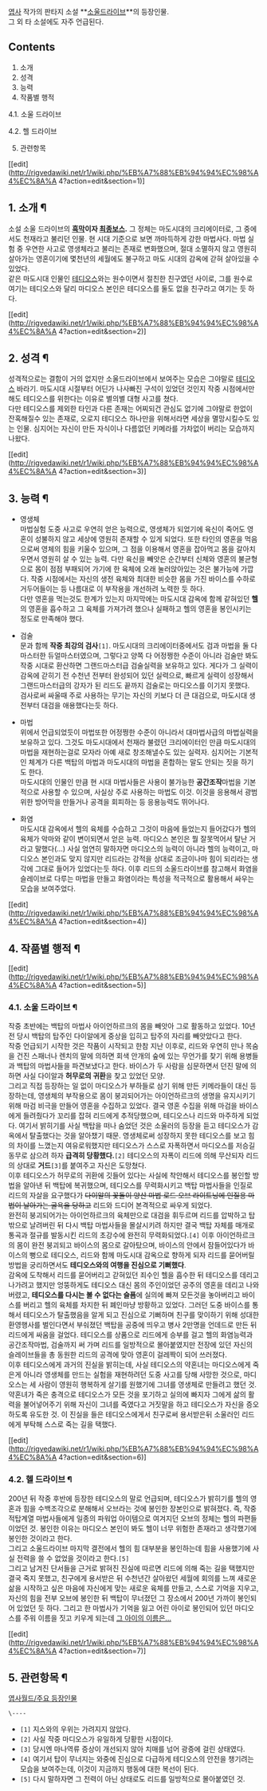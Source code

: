 [엽사](%EC%97%BD%EC%82%AC.md) 작가의 판타지 소설 **[소울드라이브](%EC%86%8C%EC%9A%B8%20%EB%93%9C%EB%9D%BC%EC%9D%B4%EB%B8%8C.md)**의
등장인물.  
그 외 타 소설에도 자주 언급된다.  

## Contents

    

1. 소개 
2. 성격 
3. 능력 
4. 작품별 행적 
    

4.1. 소울 드라이브

4.2. 헬 드라이브

5. 관련항목 

[[edit](http://rigvedawiki.net/r1/wiki.php/%EB%A7%88%EB%94%94%EC%98%A4%EC%8A%A
4?action=edit&section=1)]

## 1. 소개 ¶

소설 소울 드라이브의 **[흑막](%ED%9D%91%EB%A7%89.md)이자
[최종보스](%EC%B5%9C%EC%A2%85%EB%B3%B4%EC%8A%A4.md).** 그 정체는 마도시대의 크리에이터로, 그
중에서도 천재라고 불리던 인물. 현 시대 기준으로 보면 까마득하게 강한 마법사다. 마법 실험 중 우연한 사고로 영생체라고 불리는 존재로
변화했으며, 절대 소멸하지 않고 영원히 살아가는 영혼이기에 몇천년의 세월에도 불구하고 마도 시대의 감옥에 갇혀 살아있을 수 있었다.  
같은 마도시대 인물인 [테디오스](%ED%85%8C%EB%94%94%EC%98%A4%EC%8A%A4.md)와는 원수이면서 절친한
친구였던 사이로, 그를 원수로 여기는 테디오스와 달리 마디오스 본인은 테디오스를 둘도 없을 친구라고 여기는 듯 하다.

  

[[edit](http://rigvedawiki.net/r1/wiki.php/%EB%A7%88%EB%94%94%EC%98%A4%EC%8A%A
4?action=edit&section=2)]

## 2. 성격 ¶

성격적으로는 결함이 거의 없지만 소울드라이브에서 보여주는 모습은 그야말로
[테디오스](%ED%85%8C%EB%94%94%EC%98%A4%EC%8A%A4.md) 바라기. 마도시대 시절부터 어딘가 나사빠진 구석이
있었던 것인지 작중 시점에서만 해도 테디오스를 위한다는 이유로 별의별 대형 사고를 쳤다.  
다만 테디오스를 제외한 타인과 다른 존재는 어찌되건 관심도 없기에 그야말로 한없이 잔혹해질수 있는 존재로, 오로지 테디오스 하나만을
위해서라면 세상을 멸망시킬수도 있는 인물. 심지어는 자신이 만든 자식이나 다름없던 키메라를 가차없이 버리는 모습까지 나왔다.

  

[[edit](http://rigvedawiki.net/r1/wiki.php/%EB%A7%88%EB%94%94%EC%98%A4%EC%8A%A
4?action=edit&section=3)]

## 3. 능력 ¶

  * 영생체  
마법실험 도중 사고로 우연히 얻은 능력으로, 영생체가 되었기에 육신이 죽어도 영혼이 성불하지 않고 세상에 영원히 존재할 수 있게 되었다.
또한 타인의 영혼을 먹음으로써 영체의 힘을 키울수 있으며, 그 점을 이용해서 영혼을 잡아먹고 몸을 갈아치우면서 영원히 살 수 있는 능력.
다만 육신을 빼앗은 순간부터 신체와 영혼의 불균형으로 몸이 점점 부패되어 가기에 한 육체에 오래 눌러앉아있는 것은 불가능에 가깝다. 작중
시점에서는 자신의 생전 육체와 최대한 비슷한 몸을 가진 바이스를 수하로 거두어들이는 등 나름대로 이 부작용을 개선하려 노력한 듯 하다.  
다만 영혼을 먹는것도 한계가 있는지 마지막에는 마도시대 감옥에 함께 같혀있던 **헬**의 영혼을 흡수하고 그 육체를 가져가려 했으나 실패하고
헬의 영혼을 봉인시키는 정도로 만족해야 했다.

  * 검술  
문과 함께 **작중 최강의 검사**`[1]`. 마도시대의 크리에이터중에서도 검과 마법을 둘 다 마스터한 듀얼마스터였으며, 그렇다고 양쪽 다
어정쩡한 수준이 아니라 검술만 봐도 작중 시대로 환산하면 그랜드마스터급 검술실력을 보유하고 있다. 게다가 그 실력이 감옥에 갇히기 전 수천년
전부터 완성되어 있던 실력으로, 빠르게 실력이 성장해서 그랜드마스터급의 강자가 된 리드도 끝까지 검술로는 마디오스를 이기지 못했다.  
검사로써 싸울때 주로 사용하는 무기는 자신의 키보다 더 큰 대검으로, 마도시대 생전부터 대검을 애용했다는듯 하다.  

  * 마법  
위에서 언급되었듯이 마법또한 어정쩡한 수준이 아니라서 대마법사급의 마법실력을 보유하고 있다. 그것도 마도시대에서 천재라 불렸던 크리에이터인
만큼 마도시대의 마법을 재현하는걸로 모자라 아예 새로 창조해낼수도 있는 실력자. 심지어는 기본적인 체계가 다른 백탑의 마법과 마도시대의
마법을 혼합하는 말도 안되는 짓을 하기도 한다.  
마도시대의 인물인 만큼 현 시대 마법사들은 사용이 불가능한 **공간조작**마법을 기본적으로 사용할 수 있으며, 사실상 주로 사용하는 마법도
이것. 이것을 응용해서 광범위한 방어막을 만들거나 공격을 회피하는 등 응용능력도 뛰어나다.  

  * 화염  
마도시대 감옥에서 헬의 육체를 수습하고 그것이 마음에 들었는지 들어갔다가 헬의 육체가 악마와 같이 변이되면서 얻은 능력. 마디오스 본인은 뭘
잘못먹어서 탈난 거라고 말했다(...) 사실 엄연히 말하자면 마디오스의 능력이 아니라 헬의 능력이고, 마디오스 본인과도 맞지 않지만 리드라는
강적을 상대로 조금이나마 힘이 되리라는 생각에 그대로 들어가 있었다는듯 하다. 이후 리드의 소울드라이브를 참고해서 화염을 슬레이브로 다루는
마법을 만들고 화염이라는 특성을 적극적으로 활용해서 싸우는 모습을 보여주었다.  
  

[[edit](http://rigvedawiki.net/r1/wiki.php/%EB%A7%88%EB%94%94%EC%98%A4%EC%8A%A
4?action=edit&section=4)]

## 4. 작품별 행적 ¶

[[edit](http://rigvedawiki.net/r1/wiki.php/%EB%A7%88%EB%94%94%EC%98%A4%EC%8A%A
4?action=edit&section=5)]

### 4.1. 소울 드라이브 ¶

작중 초반에는 백탑의 마법사 아이언하르크의 몸을 빼앗아 그로 활동하고 있었다. 10년전 당시 백탑의 탑주인 다이알에게 중상을 입히고 탑주의
자리를 빼앗았다고 한다.  
작중 언급되기 시작한 것은 작품이 시작되고 한참 지난 이후로, 리드와 우연히 만나 목숨을 건진 스패너나 렌치의 말에 의하면 회색 안개의 숲에
있는 무언가를 찾기 위해 용병들과 백탑의 마법사들을 파견보냈다고 한다. 바이스가 두 사람을 심문하면서 던진 말에 의하면 사실 다이알과
**허무로의 귀환**을 찾고 있었던 모양.  
그리고 직접 등장하는 일 없이 마디오스가 부하들로 삼기 위해 만든 키메라들이 대신 등장하는데, 영생체의 부작용으로 몸이 붕괴되어가는
아이언하르크의 생명을 유지시키기 위해 마검 비극을 만들어 영혼을 수집하고 있었다. 결국 영혼 수집을 위해 마검을 바이스에게 들려줬다가 꼬리를
잡혀 리드에게 추적당했으며, 테디오스나 리드와 마주하게 되었다. 여기서 밝히기를 사실 백탑을 떠나 숨었던 것은 소울러의 등장을 듣고
테디오스가 감옥에서 탈출했다는 것을 알아챘기 때문. 영생체로써 성장하지 못한 테디오스를 보고 힘의 차이를 느꼈는지 여유로워했지만 테디오스가
스스로 자폭하면서 마디오스를 저승길 동무로 삼으려 하자 **급격히 당황했다.**`[2]` 테디오스의 자폭이 리드에 의해 무산되자 리드의
상대로 **거드**`[3]`를 붙여주고 자신은 도망쳤다.  
이후 테디오스가 허무로의 귀환에 깃들어 있다는 사실에 착안해서 테디오스를 봉인할 방법을 알아낸 뒤 백탑에 복귀했으며, 테디오스를 무력화시키고
백탑 마법사들을 인질로 리드의 자살을 요구했다가 <del>다이알의 꽃돌이 양산 마법 로드 오브 라이트닝에 인질용 마법이 날아가는 굴욕을
당하고</del> 리드와 드디어 본격적으로 싸우게 되었다.  
완전히 붕괴되어가는 아이언하르크의 육체만으로 대검을 휘두르며 리드를 압박하고 탑 밖으로 날려버린 뒤 다시 백탑 마법사들을 몰살시키려 하지만
결국 백탑 자체를 매개로 통곡과 절규를 발동시킨 리드의 초강수에 완전히 무력화되었다.`[4]` 이후 아이언하르크의 몸이 완전 붕괴되고
바이스의 몸으로 갈아탔으며, 바이스의 안에서 잠들어있다가 바이스의 뻥으로 테디오스, 리드와 함께 마도시대 감옥으로 향하게 되자 리드를
묻어버릴 방법을 궁리하면서도 **테디오스와의 여행을 진심으로 기뻐했다**.  
감옥에 도착해서 리드를 묻어버리고 갇혀있던 죄수인 헬을 흡수한 뒤 테디오스를 데리고 나가려고 했지만 엉뚱하게도 테디오스 대신 몸의 주인이었던
공주의 영혼을 데리고 나와버렸고, **테디오스를 다시는 볼 수 없다는 슬픔**에 실의에 빠져 모든것을 놓아버리고 바이스를 버리고 헬의 육체를
차지한 뒤 폐인마냥 방황하고 있었다. 그러던 도중 바이스를 통해서 테디오스가 탈출했음을 알게 되고 진심으로 기뻐하며 친구를 맞이하기 위해
성대한 환영행사를 벌인다면서 부숴졌던 백탑을 공중에 띄우고 병사 2만명을 언데드로 만든 뒤 리드에게 싸움을 걸었다. 테디오스를 상품으로
리드에게 승부를 걸고 헬의 화염능력과 공간조작마법, 검술까지 써 가며 리드를 일방적으로 몰아붙였지만 전장에 있던 자신의 슬레이브들을 총
동원한 리드의 공격에 맞아 영혼이 걸레짝이 되어 쓰러졌다.  
이후 테디오스에게 과거의 진실을 밝히는데, 사실 테디오스의 약혼녀는 마디오스에게 죽은게 아니라 영생체를 만드는 실험을 재현하려던 도중 사고를
당해 사망한 것으로, 마디오스는 세 사람이 영원히 행복하게 살기를 원했기에 그녀를 영생체로 만들려고 했던 것. 약혼녀가 죽은 충격으로
테디오스가 모든 것을 포기하고 실의에 빠지자 그에게 삶의 활력을 불어넣어주기 위해 자신이 그녀를 죽였다고 거짓말을 하고 테디오스가 자신을
증오하도록 유도한 것. 이 진실을 들은 테디오스에게서 친구로써 용서받은뒤 소울러인 리드에게 부탁해 스스로 죽는 길을 택했다.

  

[[edit](http://rigvedawiki.net/r1/wiki.php/%EB%A7%88%EB%94%94%EC%98%A4%EC%8A%A
4?action=edit&section=6)]

### 4.2. 헬 드라이브 ¶

200년 뒤 작중 후반에 등장한 테디오스의 말로 언급되며, 테디오스가 밝히기를 헬의 영혼과 힘을 수백조각으로 분해해서 오브라는 것에 봉인한
장본인으로 밝혀졌다. 즉, 작중 적탑계열 마법사들에게 일종의 파워업 아이템으로 여겨지던 오브의 정체는 헬의 파편들이었던 것. 봉인한 이유는
마디오스 본인이 봐도 헬이 너무 위험한 존재라고 생각했기에 봉인한 것이라고 한다.  
그리고 소울드라이브 마지막 결전에서 헬의 힘 대부분을 봉인하는데 힘을 사용했기에 사실 전력을 쓸 수 없었을 것이라고 한다.`[5]`  
그리고 남겨진 단서들을 근거로 밝혀진 진실에 따르면 리드에 의해 죽는 길을 택했지만 결국 죽지 못했고, 친구에게 용서받은 뒤 수천년간
살아왔던 세월에 회의를 느껴 새로운 삶을 시작하고 싶은 마음에 자신에게 맞는 새로운 육체를 만들고, 스스로 기억을 지우고, 자신의 힘을 전부
오브에 봉인한 뒤 백탑이 무너졌던 그 장소에서 200년 가까이 봉인되어 있었던 듯 하다. 그리고 한 마법사가 기억을 잃고 어린 아이로
봉인되어 있던 마디오스를 주워 이름을 짓고 키우게 되는데 [그 아이의 이름은...](%EB%9E%8C%EC%8A%A4.md)

  

[[edit](http://rigvedawiki.net/r1/wiki.php/%EB%A7%88%EB%94%94%EC%98%A4%EC%8A%A
4?action=edit&section=7)]

## 5. 관련항목 ¶

[엽사월드/주요 등장인물](%EC%97%BD%EC%82%AC%EC%9B%94%EB%93%9C/%EC%A3%BC%EC%9A%94%20%EB%93%B1%EC%9E%A5%EC%9D%B8%EB%AC%BC.md)

`\----`

  * `[1]` 지스와의 우위는 가려지지 않았다.
  * `[2]` 사실 작중 마디오스가 유일하게 당황한 시점이다.
  * `[3]` 당시엔 마나역류 증상이 개선되지 않아 치매를 넘어 광증에 걸린 상태였다.
  * `[4]` 여기서 탑이 무너지는 와중에 진심으로 다급하게 테디오스의 안전을 챙기려는 모습을 보여주는데, 이것이 지금까지 행동에 대한 복선이 된다.
  * `[5]` 다시 말하자면 그 전력이 아닌 상태로도 리드를 일방적으로 몰아붙였던 것.

